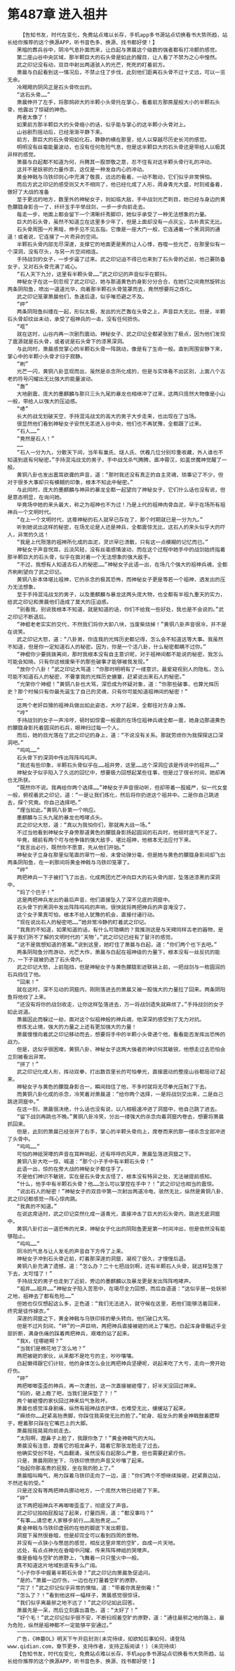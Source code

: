 # 第487章 进入祖井
        【告知书友，时代在变化，免费站点难以长存，手机app多书源站点切换看书大势所趋，站长给你推荐的这个换源APP，听书音色多、换源、找书都好使！】
       黑暗的葬兵谷中，阴冷气息扑面而来，让白起与萧晨这个级数的强者都有打冷颤的感觉。
       第二座山谷中央区域，那半颗巨大的石头骨是如此的醒目，让人看了不禁为之心中惶然。
       武之印记没有动，双目中射出两道骇人的光芒，死死的盯着前方。
       萧晨与白起看到这一情况后，不禁止住了步伐，此刻他们距离石头骨不过十丈远，可以一览无余。
       冷飕飕的阴风正是石头骨吹出的。
       “这石头骨……”
       萧晨伸开了左手，将那鸽卵大的半颗小头骨托在掌心，看着前方那房屋般大小的半颗石头骨，他露出了惊疑的神色。
       两者太像了！
       如果前方那半颗巨大的头骨缩小的话，似乎能与掌心的这半颗小头骨对上。
       山谷剧烈摇动后，已经渐渐平静下来。
       前方，那巨大的石头骨宛如化石，静静的横在那里，给人以穿越尽历史长河的感觉。
       明明没有丝毫能量波动，也没有任何危险气息，但是这半颗巨大的石头骨还是带给人以极其异样的感觉。
       萧晨与白起都不知道为何，升腾其一股崇敬之意，忍不住有对这半颗头骨行礼的冲动。
       这并不是妖邪的力量作祟，这仅是一种发自内心的冲动。
       黄金神戟与乌铁印则心中充满了敬畏，远远的看着，一动不敢动，它们似乎非常惧怕。
       而后方武之印记的感受则又大不相同了，他已经化成了人形，周身青光大盛，时刻戒备着，做好了大战的准备
       至于更远的地方，数里外的神秘女子，则如临大敌，手中战剑光芒刺目，她已经与身边的黄色朦胧身影合一了，纤纤玉手平举战剑，一步一步向前走去。
       每走一步，地面上都会留下一个清晰纤秀脚印，她似乎承受了一种无法想象的力量。
       巨大的石头骨，虽然不知道立在这里多少年了，但是上面却没有一点灰尘，古朴真实无比。
       石头骨周围一片黑暗，伸手见不见五指。它像是一座大门一般，它连通着一个黑洞洞的通道！或者说，它连接了一片奇异的空间。
       半颗石头骨内部无尽深邃，支撑它的地面更是黑的让人心悸，吞噬一些光芒，在那里似有一个深洞，没有尽头，与另一片空间相连。
       手持战剑的女子，一步步逼了过来。武之印记迫不得已也来到了石头骨的近前，他己要防备女子，又对石头骨充满了戒心。
       “石人天下九分，这里有半颗头骨……”武之印记的声音似乎在颤抖。
       神秘女子在这一刻忽视了武之印记，她与那道黄色的身影分分合合，在她们之间竟然旋转出两条阴阳鱼，喷出一道道光华，向着那半颗石头骨笼罩而去，竟然想要将之炼化。
       武之印记笼罩萧晨他们，急速后退，似乎唯恐避之不及。
       “砰”
       两条阴阳鱼纠缠在一起，形似太极，发出的光芒轰在头骨之上，声音巨大无比。但是，半颗石头骨却纹丝未动，承受了祖神兵的一击，没有任何损伤。
       “哐”
       就在这时，山谷内再一次剧烈震动。神秘女子、武之印记全都紧张到了极点，因为他们发现了震源就是石头骨，或者说是石头骨下的漆黑深洞。
       与此同时，萧晨感觉掌心的半颗石头骨一阵跳动，像是有了生命一般。直到周围安静下来，掌心中的半颗小头骨才归于寂静。
       “刷”
       光芒一闪，黄铜八卦显现而出，虽然是杀念所化成的，但是与实体看不出区别，上面八个古老的符号闪耀出无比强大的能量波动。
       “轰”
       大地剧震，庞大的墨麒麟与那只三头九尾的暴龙也相继冲了过来，这两只庞然大物像是小山一般，带给人以强大的压迫感。
       “哧”
       长大的战戈划破天空，手持混沌战戈的高大的男子大步走来，也出现在了当场。
       很显然他们看到神秘女子安然无恙进入谷中央，他们也不再犹豫，全都跟了过来。
       “石人……”
       “竟然是石人！”
       ……
       “石人一分为九，分散天下间，当年有巢氏、燧人氏、伏羲几位分别珍重收藏，外人谁也不知道到底有何秘密。”手持混沌战戈的男子，手中战戈杀气腾腾，直冲霄汉，如盖世魔神觉醒了一般。
       黄铜八卦也发出震耳欲聋的声音，道：“那时我还没有真正的自主灵魂，琐事记了不少，但对于很多大事却只有模糊的印象，根本不知此中秘密。”
       与此同时，庞大的墨麒麟与神异的暴龙全都一起望向了神秘女子，它们什么话也没有说，但是意态明显，在询问她。
       毕竟场中她的来头最大，称之为祖神也不为过！乃是上代的祖神肉骨血泥，早于在场所有祖神兵一个文明时代。
       “在上一个文明时代，这尊神秘的石人就早已存在了，那个时期就已是一分为九。”
       听到她说出这样的秘密，在场无论是人还是神兵，全都震惊无比，这石人的来头似乎大的吓人，异常的久远！
       “我是上代殒落的祖神所化成的血泥，灵识早已溃散，只有这一点模糊的记忆而已。”
       神秘女子声音悦耳，云淡风轻，没有丝毫感情波动，而在这个过程中她手中的战剑始终指着那半颗巨大的石头骨，似乎在面对着一个无法想象的强大敌手。
       “不过，我想有人知道古石人的秘密……”神秘女子此语一出，在场几个强大的祖神兵魂，全都齐刷刷望向了武之印记。
       黄铜八卦本体堪比祖神，它的杀念的极其恐怖，而神秘女子更是等若一个祖神，透发出的压力无法想象。
       至于手持混沌战戈的男子，以及墨麒麟与暴龙这两头庞大物，也全都有半祖九重天的实力，给武之印记和萧晨他们造成了莫大的压迫感。
       “别看我，别说我根本不知道，就是知道的话，你们不给我一些好处，我也是不会说的。”武之印记不断退后。
       “神棍老老实实的交代，不然我们将你大卸八块，当废柴烧掉！”黄铜八卦声音很冷，并不是在说笑。
       武之印记大怒，道：“八卦男，你连我的光辉历史都记得，怎么会不知道这等大事。我虽然不知道，但是你一定知道石人的秘密。因为，你是一个活八卦，什么秘密都瞒不过你。”
       “神棍你少要挑拨离间，那时我根本没有自主意识呢，对于祖神间都不能说的秘密，我怎么可能会知晓。只有你这根废柴干的那些破事才能够被我发现。”
       “放你个八卦！”武之印记大骂道：“你那时明明有了一缕意识，最爱窥视别人的隐私，怎么可能不知道石人的秘密，不要拿我的光辉历史搪塞，赶紧说出来石人的秘密。”
       “光荣你个神棍！”黄铜八卦也大骂，深恐成为怀疑对象，道：“你那些破事，也算光辉历史？那个时候只有你最先诞生了自己的灵魂，只有你可能知道祖神间的秘密！”
       ……
       这两个老奸巨猾的祖神兵做出如此姿态，大吵了起来，全都往对方身上推。
       “哼”
       手持战剑的女子一声冷哼，顿时如惊雷一般震的在场位祖神兵魂全都一震，她身边那道黄色的朦胧身影托着圆润的石兵，眼神扫过每一个人。
       而后，她的目光落在了武之印记的身上，道：“不说没有关系。那就劳烦你为我探探这口深洞吧。”
       “呜呜……”
       石头骨下的深洞中传出阵阵呜呜声。
       “我还有些印象，半颗石头骨似乎在……祖井旁，这里……这个深洞应该是传说中的祖井……”
       神秘女子似乎陷入了久远的回忆中，想要极力回想起某些往事，但是过了很长时间，她却再也无所获。
       “既然你不说。我再给你两个选择……”神秘女子声音很动听，但却带着一股威严，似一代女皇一般，俯视着武之印记，道：“一是让我们炼化，然后将你扔进这个祖井中。二是你自己跳进去，探个究竟。你自己选择吧。”
       “理当如此。”黄铜八卦第一个响应。
       墨麒麟与三头九尾的暴龙也咆哮点头。
       武之印记大怒，道：“真以为我怕你们，那就再大战一场。”
       不过当他看到神秘女子身旁那道黄色的朦胧身影扬起圆润的石兵时，他顿时底气不足了。
       毕竟，眼前有两个可与他争锋的强大敌手，堪比祖神，他根本无法应付下来。
       “我言出必行，既然你不愿意，先从他们开始。”
       神秘女子立身在那里似笔直的翠竹一般，未曾动弹分毫，但是她与黄色的朦胧身影间却飞出两条阴阳鱼，在一刹那间将黄金神戟与乌铁印笼罩了。
       “砰”
       两把神兵一下子被打飞了出去，化成两团光芒冲向巨大的石头骨内部，坠落进漆黑的深洞中。
       “妈了个巴子！”
       这是两把神兵发出的最后声音，他们直接坠入了深不见底的洞窟中。
       石头骨下的黑洞中发出阵阵呜呜的声响，很快就将两把神兵的声音淹没了。
       这个女子果真可怕，根本不给人犹豫的机会，直接付诸行动。
       “现在说出石人的秘密吧……”她非常冷静的盯着武之印记。
       “我真的不知道，如果知道的话，有什么可隐瞒的？我推测这是与天碑同样古老的器物，是属于我们所不了解的文明时代的‘天物’。”武之印记已经有了冒汗的感觉。
       “这不是我想知道的答案。”说到这里，她盯住了萧晨与白起，道：“你们两个也下去吧。”
       两条阴阳鱼分而游动，光芒大作，萧晨与白起在祖神级的力量下，根本没有一丝反抗的能力，一下子就被扔进了石头骨内。
       武之印记大怒，上前阻挡，但是神秘女子与黄色朦胧影迹联袂上前，一把战剑与一枚圆润的石兵挡住了他。
       “回来！”
       就在这时，深不见动的洞窟内，刚刚落进去的萧晨又被一股强大的力量拉了回来。两条阴阳鱼将他绞了上来。
       “还没有将你的战剑收走，让你这样坠落进去，万一将战剑遗失就麻烦了。”手持战剑的女子如此说道。
       萧晨因此而躲过一劫，面对这个似祖神般的神兵魂，他深深的感受到了无力对抗。
       修炼无止境，强大的力量之上还有更加强大的力量！
       萧晨慢慢向着武之印记移动而去，想要将手中的半颗小头骨递个他，看看能否发挥出恐怖的战力。
       但是，这似乎很困难，黄铜八卦、神秘女子这两大强者的神识何其敏锐，他想走过去恐怕会立刻被看出异常。
       “拼了！”
       武之印记化成人形，挥动双拳，打出数百里长的可怕拳光，直接震动的整座山谷都摇动了起来。
       神秘女子与黄色的朦胧身影合一，瞬间挡住了他，不多时就将无尽拳光压制了下去。
       而黄铜八卦化成的杀念，冷笑着对萧晨道：“给你两个选择，一是将战剑交出来，二是自己跳进洞窟中。”
       在这一刻，萧晨很决绝，什么话也没有说，以八相极速冲进了洞窟中，他自己跳了进去。
       “留下战剑再跳也不晚。”黄铜八卦冷笑，分出一缕强大的杀念向着洞窟内卷去，想要将萧晨抓回来。
       但是，此刻的萧晨已经张开了右手，掌心的半颗头骨向上，席卷而来的那一缕杀念全部冲进了头骨中。
       “呜呜……”
       可怕的神祗哭嚎的声音在耳畔响起，还有呼呼的风声，萧晨坠落进洞窟之下。
       黄铜八卦大吃一惊，喊道：“那个小子手中有半颗石头骨！”
       此语一出，惊的在旁大战的神秘女子都住手了。
       不是他们神识不敏锐，实在是石头骨太古怪了，根本没有特异之处，无法被提前感知。
       “什么，他手中有半颗石头骨？他……怎么可以掌控在手中？！”武之印记也相当的震惊。
       “说出石人的秘密！”神秘女子的双目中第一次射出两道冷电，骇然无比，纵然是黄铜八卦、武之印记都感觉一阵心惊肉跳。
       “我真的不知道。”
       在说这席话时，武之印记突然化成一道青光，直接冲击了巨大的石头骨内，跳进无底洞窟中。
       黄铜八卦打出一道恐怖的光束，神秘女子化出的阴阳鱼更是第一时间冲出，但是依然没有能够阻止。
       “呜呜……”
       阴冷的气息与让人发毛的声音自下方传了上来。
       神秘女子冲到石头骨近前，盯着那深邃的洞窟，凝视了很久，才慢慢后退。
       黄铜八卦充满了遗憾，道：“怎么办？二十七把战剑啊，还有半颗石人头骨，就这样坠落了下去，太可惜了！”
       手持战戈的男子也走到了近前，旁边的墨麒麟以及暴龙更是发出阵阵咆哮声。
       “祖井……祖井……”神秘女子陷入苦思中，在竭尽全力回想，而后自语道：“这似乎是一处妖邪之地，祖神去了都有危险……”
       但她也仅仅想起这么多，正色道：“我们无法进入，就守候在这里，若他们能够活着回来，终究是徒作嫁衣。”
       深邃的洞窟之下，黄金神戟与乌铁印摔的晕头转向，他们破口大骂。
       但是不过片刻间，“砰”的一声巨响，两把神兵直接被砸的闭上了嘴巴。白起浑身骨骼近乎全部折断，满身伤痛的踩着两把神兵，艰难的站了起来。
       “我X，往哪砸啊？”
       “当我们是棉花地了怎么地？”
       两把被砸的家伙，从来都不是吃亏的主，吵吵嚷嚷。
       白起懒得跟它们计较，他的身体怎么会比两把神兵坚硬呢，说起来吃了大亏，走向一旁开始疗伤。
       “砰”
       两把唧唧歪歪的神兵，再一次遭创，这一次直接被砸懵了，好半天没回过神来。
       “妈的，砸上瘾了吧，当我们是床垫了？！”
       两个被砸懵的家伙回过神来后气急败坏。
       萧晨也感觉浑身剧痛，纵然有祖神战衣护体，也难受无比，缓缓站了起来。
       “麻烦你……赶紧高抬贵脚，你踩住我英俊无比的脸了。”蛇身、祖龙头的黄金神戟鼓着腮帮子，瞪着那只踩在它嘴巴上的大脚。
       萧晨摇摇晃晃向前走去。
       “太阳啊，蹬鼻子上脸了，我跟你急了！”黄金神戟气的大叫。
       萧晨没有注意，蹬着它的祖龙鼻子，踏着它那张龙脸走了过去。
       他确实受创不轻，气血翻涌，虽然没有白起那么严重，但也需要赶紧疗伤。
       只是，萧晨刚刚坐下，乌铁印愤愤的声音又吵嚷了起来。
       “抬起你那高贵的屁股，坐在我的脸上了。”
       萧晨暗叫晦气，用力踩着乌铁印走向了一边，道：“你们两个不想继续挨砸，赶紧靠边站，不然还有的受。”
       只是还没有等两把神兵挪动地方，一个庞然大物已经砸了下来。
       “砰”
       这下两把祖神兵不再唧唧歪歪了，彻底没了声音。
       武之印记拍拍屁股站了起来，打量四周，道：“都没事吗？”
       “有事……请您老人家移步前行……高抬贵足……”
       黄金神戟与乌铁印虚弱的在他的脚底下发出颤音。
       洞窟下虽然很昏暗，但是却完全可以看到四周的景物。
       并没有一点狭小与憋屈的感觉，相反这里非常的空旷，自成一片天地。
       远处，有点点神光在昏暗中闪耀，传来阵阵神祗的哭嚎声。
       像是昏暗与空旷的原野上，飞舞着一只只萤火中一般。
       真不知道这片地域到底有多么广阔。
       “小子你手中握着半颗石头骨？”武之印记向萧晨急促追问。
       “是的。”萧晨一边疗伤，一边也在打量着空旷的原野。
       “完了！”武之印记似乎异常的懊恼，道：“带着你真是倒霉！”
       “怎么了？！”看到他这样一幅样子，萧晨感觉很惊讶。
       “我们似乎离最邪之地不远了！”武之印记如此回答。
       萧晨先是一呆，而后立刻露出喜色，道：“太好了！”
       “好个毛！”武之印记似乎很不安，不断扫视着空旷的原野，道：“通往最邪之地的路上，最为危险，纵然是祖神都不一定能够平安通过。”
       ————————————————————————————
       广告，《神墓OL》明天下午开启封测(未完待续，如欲知后事如何，请登陆www.qidian.com，章节更多，支持作者，支持正版阅读！)（未完待续）
       【告知书友，时代在变化，免费站点难以长存，手机app多书源站点切换看书大势所趋，站长给你推荐的这个换源APP，听书音色多、换源、找书都好使！】